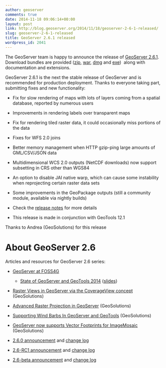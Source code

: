```yaml
---
author: geoserver
comments: true
date: 2014-11-18 09:06:14+00:00
layout: post
link: http://blog.geoserver.org/2014/11/18/geoserver-2-6-1-released/
slug: geoserver-2-6-1-released
title: GeoServer 2.6.1 released
wordpress_id: 2041
---
```


The GeoServer team is happy to announce the release of [GeoServer 2.6.1](http://geoserver.org/release/2.6.1/). Download bundles are provided ([zip](http://sourceforge.net/projects/geoserver/files/GeoServer/2.6.1/geoserver-2.6.1-bin.zip/download), [war](http://sourceforge.net/projects/geoserver/files/GeoServer/2.6.1/geoserver-2.6.1-war.zip/download), [dmg](http://sourceforge.net/projects/geoserver/files/GeoServer/2.6.1/geoserver-2.6.1.dmg/download) and [exe](http://sourceforge.net/projects/geoserver/files/GeoServer/2.6.1/geoserver-2.6.1.exe/download))  along with documentation and extensions.

GeoServer 2.6.1 is the next the stable release of GeoServer and is recommended for production deployment. Thanks to everyone taking part, submitting fixes and new functionality:



	
  * Fix for slow rendering of maps with lots of layers coming from a spatial database, reported by numerous users

	
  * Improvements in rendering labels over transparent maps

	
  * Fix for rendering tiled raster data, it could occasionally miss portions of the data

	
  * Fixes for WFS 2.0 joins

	
  * Better memory management when HTTP gzip-ping large amounts of GML/CSV/JSON data

	
  * Multidimensional WCS 2.0 outputs (NetCDF downloads) now support subsetting in CRS other than WGS84

	
  * An option to disable JAI native warp, which can cause some instability when reprojecting certain raster data sets

	
  * Some improvements in the GeoPackage outputs (still a community module, available via nightly builds)

	
  * Check the [release notes](http://jira.codehaus.org/secure/ReleaseNote.jspa?projectId=10311&version=20651) for more details

	
  * This release is made in conjunction with GeoTools 12.1


Thanks to Andrea (GeoSolutions) for this release


# About GeoServer 2.6


Articles and resources for GeoServer 2.6 series:



	
  * [GeoServer at FOSS4G](http://blog.geoserver.org/2014/10/01/geoserver-at-foss4g/)

	
    * [State of GeoServer and GeoTools 2014](http://vimeo.com/106835755) ([slides](http://www.slideshare.net/jgarnett/state-of-geoserver-geotools-and-friends-2014))




	
  * [Raster Views in GeoServer via the CoverageView concept](http://www.geo-solutions.it/blog/overageview-concept-for-geoserver/) (GeoSolutions)

	
  * [Advanced Raster Projection in GeoServer](http://www.geo-solutions.it/blog/developers-corner-advanced-raster-projection-geoserver/) (GeoSolutions)

	
  * [Supporting Wind Barbs In GeoServer and GeoTools](http://www.geo-solutions.it/blog/developers-corner-supporting-wind-barbs-geoserver-geotools/) (GeoSolutions)

	
  * [GeoServer now supports Vector Footprints for ImageMosaic](http://www.geo-solutions.it/blog/geoserver-supports-footprints-imagemosaic/) (GeoSolutions)

	
  * [2.6.0 announcement](http://blog.geoserver.org/2014/10/03/geoserver-2-6-0-released/) and [change log](http://jira.codehaus.org/secure/ReleaseNote.jspa?projectId=10311&version=20399)

	
  * [2.6-RC1 announcement](http://blog.geoserver.org/2014/08/18/geoserver-2-6-rc1-released/) and [change log](http://jira.codehaus.org/secure/ReleaseNote.jspa?version=20536&styleName=&projectId=10311)

	
  * [2.6-beta announcement](http://blog.geoserver.org/2014/07/24/geoserver-2-6-beta-released/) and [change log](http://jira.codehaus.org/secure/ReleaseNote.jspa?projectId=10311&version=20172)





